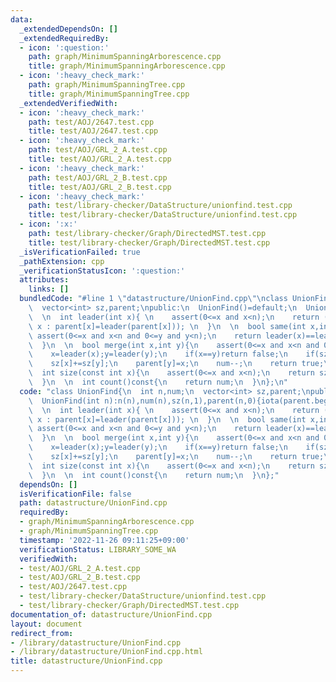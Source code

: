 ```yaml
---
data:
  _extendedDependsOn: []
  _extendedRequiredBy:
  - icon: ':question:'
    path: graph/MinimumSpanningArborescence.cpp
    title: graph/MinimumSpanningArborescence.cpp
  - icon: ':heavy_check_mark:'
    path: graph/MinimumSpanningTree.cpp
    title: graph/MinimumSpanningTree.cpp
  _extendedVerifiedWith:
  - icon: ':heavy_check_mark:'
    path: test/AOJ/2647.test.cpp
    title: test/AOJ/2647.test.cpp
  - icon: ':heavy_check_mark:'
    path: test/AOJ/GRL_2_A.test.cpp
    title: test/AOJ/GRL_2_A.test.cpp
  - icon: ':heavy_check_mark:'
    path: test/AOJ/GRL_2_B.test.cpp
    title: test/AOJ/GRL_2_B.test.cpp
  - icon: ':heavy_check_mark:'
    path: test/library-checker/DataStructure/unionfind.test.cpp
    title: test/library-checker/DataStructure/unionfind.test.cpp
  - icon: ':x:'
    path: test/library-checker/Graph/DirectedMST.test.cpp
    title: test/library-checker/Graph/DirectedMST.test.cpp
  _isVerificationFailed: true
  _pathExtension: cpp
  _verificationStatusIcon: ':question:'
  attributes:
    links: []
  bundledCode: "#line 1 \"datastructure/UnionFind.cpp\"\nclass UnionFind{\n  int n,num;\n\
    \  vector<int> sz,parent;\npublic:\n  UnionFind()=default;\n  UnionFind(int n):n(n),num(n),sz(n,1),parent(n,0){iota(parent.begin(),parent.end(),0);}\n\
    \  \n  int leader(int x){ \n    assert(0<=x and x<n);\n    return (x==parent[x]?\
    \ x : parent[x]=leader(parent[x])); \n  }\n  \n  bool same(int x,int y){\n   \
    \ assert(0<=x and x<n and 0<=y and y<n);\n    return leader(x)==leader(y); \n\
    \  }\n  \n  bool merge(int x,int y){\n    assert(0<=x and x<n and 0<=y and y<n);\n\
    \    x=leader(x);y=leader(y);\n    if(x==y)return false;\n    if(sz[x]<sz[y])swap(x,y);\n\
    \    sz[x]+=sz[y];\n    parent[y]=x;\n    num--;\n    return true;\n  }\n  \n\
    \  int size(const int x){\n    assert(0<=x and x<n);\n    return sz[leader(x)];\n\
    \  }\n  \n  int count()const{\n    return num;\n  }\n};\n"
  code: "class UnionFind{\n  int n,num;\n  vector<int> sz,parent;\npublic:\n  UnionFind()=default;\n\
    \  UnionFind(int n):n(n),num(n),sz(n,1),parent(n,0){iota(parent.begin(),parent.end(),0);}\n\
    \  \n  int leader(int x){ \n    assert(0<=x and x<n);\n    return (x==parent[x]?\
    \ x : parent[x]=leader(parent[x])); \n  }\n  \n  bool same(int x,int y){\n   \
    \ assert(0<=x and x<n and 0<=y and y<n);\n    return leader(x)==leader(y); \n\
    \  }\n  \n  bool merge(int x,int y){\n    assert(0<=x and x<n and 0<=y and y<n);\n\
    \    x=leader(x);y=leader(y);\n    if(x==y)return false;\n    if(sz[x]<sz[y])swap(x,y);\n\
    \    sz[x]+=sz[y];\n    parent[y]=x;\n    num--;\n    return true;\n  }\n  \n\
    \  int size(const int x){\n    assert(0<=x and x<n);\n    return sz[leader(x)];\n\
    \  }\n  \n  int count()const{\n    return num;\n  }\n};"
  dependsOn: []
  isVerificationFile: false
  path: datastructure/UnionFind.cpp
  requiredBy:
  - graph/MinimumSpanningArborescence.cpp
  - graph/MinimumSpanningTree.cpp
  timestamp: '2022-11-26 09:11:25+09:00'
  verificationStatus: LIBRARY_SOME_WA
  verifiedWith:
  - test/AOJ/GRL_2_A.test.cpp
  - test/AOJ/GRL_2_B.test.cpp
  - test/AOJ/2647.test.cpp
  - test/library-checker/DataStructure/unionfind.test.cpp
  - test/library-checker/Graph/DirectedMST.test.cpp
documentation_of: datastructure/UnionFind.cpp
layout: document
redirect_from:
- /library/datastructure/UnionFind.cpp
- /library/datastructure/UnionFind.cpp.html
title: datastructure/UnionFind.cpp
---
```

